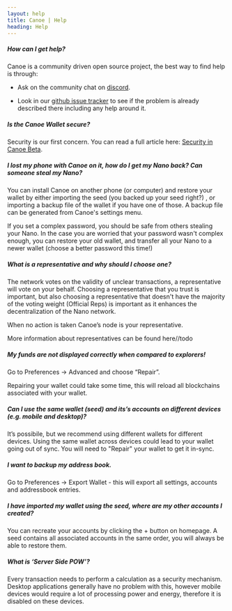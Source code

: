 ```yaml
---
layout: help 
title: Canoe | Help
heading: Help
---
```


##### How can I get help?

Canoe is a community driven open source project, the best way to find help is through:

* Ask on the community chat on [discord](https://discord.gg/ecVcJM3).

* Look in our [github issue tracker](http://github.com/getcanoe/canoe/issues) to see if the problem is already described there including any help around it.

##### Is the Canoe Wallet secure?

Security is our first concern. You can read a full article here: [Security in Canoe Beta](https://getcanoe.io/2018/02/11/security-in-beta.html).

##### I lost my phone with Canoe on it, how do I get my Nano back? Can someone steal my Nano?

You can install Canoe on another phone (or computer) and restore your wallet by either importing the seed (you backed up your seed right?) , or importing a backup file of the wallet if you have one of those. A backup file can be generated from Canoe's settings menu. 

If you set a complex password, you should be safe from others stealing your Nano. In the case you are worried that your password wasn't complex enough, you can restore your old wallet, and transfer all your Nano to a newer wallet (choose a better password this time!)

##### What is a representative and why should I choose one?

The network votes on the validity of unclear transactions, a representative will vote on your behalf. Choosing a representative that you trust is important, but also choosing a representative that doesn't have the majority of the voting weight (Official Reps) is important as it enhances the decentralization of the Nano network.

When no action is taken Canoe’s node is your representative.

More information about representatives can be found here//todo

##### My funds are not displayed correctly when compared to explorers!

Go to Preferences → Advanced and choose “Repair”.

Repairing your wallet could take some time, this will reload all blockchains associated with your wallet.

##### Can I use the same wallet (seed) and its’s accounts on different devices (e.g. mobile and desktop)?

It’s possibile, but we recommend using different wallets for different devices. Using the same wallet across devices could lead to your wallet going out of sync. You will need to "Repair" your wallet to get it in-sync.

##### I want to backup my address book.

Go to Preferences → Export Wallet - this will export all settings, accounts and addressbook entries.

##### I have imported my wallet using the seed, where are my other accounts I created?

You can recreate your accounts by clicking the + button on homepage. A seed contains all associated accounts in the same order, you will always be able to restore them.

##### What is ‘Server Side POW’?

Every transaction needs to perform a calculation as a security mechanism. Desktop applications generally have no problem with this, however mobile devices would require a lot of processing power and energy, therefore it is disabled on these devices.
